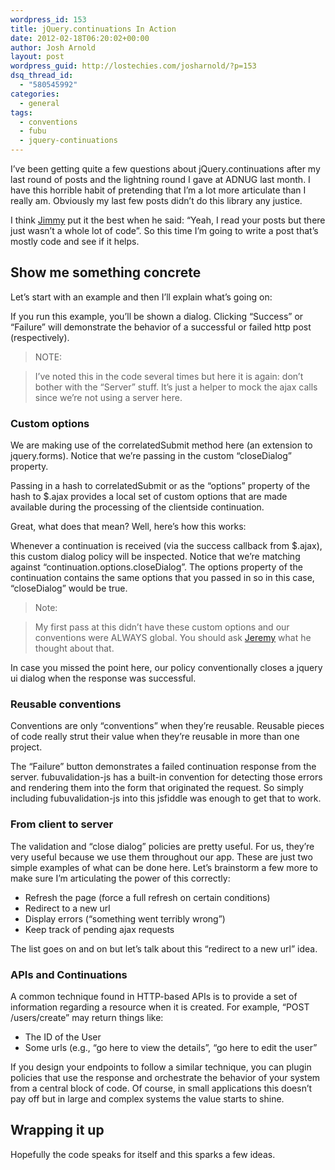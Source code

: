 ```yaml
---
wordpress_id: 153
title: jQuery.continuations In Action
date: 2012-02-18T06:20:02+00:00
author: Josh Arnold
layout: post
wordpress_guid: http://lostechies.com/josharnold/?p=153
dsq_thread_id:
  - "580545992"
categories:
  - general
tags:
  - conventions
  - fubu
  - jquery-continuations
---
```

I’ve been getting quite a few questions about jQuery.continuations after my last round of posts and the lightning round I gave at ADNUG last month. I have this horrible habit of pretending that I’m a lot more articulate than I really am. Obviously my last few posts didn’t do this library any justice.

I think [Jimmy](https://lostechies.com/jimmybogard/) put it the best when he said: “Yeah, I read your posts but there just wasn’t a whole lot of code”. So this time I’m going to write a post that’s mostly code and see if it helps.

## Show me something concrete

Let’s start with an example and then I’ll explain what’s going on:



If you run this example, you’ll be shown a dialog. Clicking “Success” or “Failure” will demonstrate the behavior of a successful or failed http post (respectively).

> NOTE:
  
> I’ve noted this in the code several times but here it is again: don’t bother with the “Server” stuff. It’s just a helper to mock the ajax calls since we’re not using a server here.

### Custom options

We are making use of the correlatedSubmit method here (an extension to jquery.forms). Notice that we’re passing in the custom “closeDialog” property.

Passing in a hash to correlatedSubmit or as the “options” property of the hash to $.ajax provides a local set of custom options that are made available during the processing of the clientside continuation.

Great, what does that mean? Well, here’s how this works:



Whenever a continuation is received (via the success callback from $.ajax), this custom dialog policy will be inspected. Notice that we’re matching against “continuation.options.closeDialog”. The options property of the continuation contains the same options that you passed in so in this case, “closeDialog” would be true.

> Note:
  
> My first pass at this didn’t have these custom options and our conventions were ALWAYS global. You should ask [Jeremy](https://twitter.com/#!/jeremydmiller) what he thought about that.

In case you missed the point here, our policy conventionally closes a jquery ui dialog when the response was successful.

### Reusable conventions

Conventions are only “conventions” when they’re reusable. Reusable pieces of code really strut their value when they’re reusable in more than one project.

The “Failure” button demonstrates a failed continuation response from the server. fubuvalidation-js has a built-in convention for detecting those errors and rendering them into the form that originated the request. So simply including fubuvalidation-js into this jsfiddle was enough to get that to work.

### From client to server

The validation and “close dialog” policies are pretty useful. For us, they’re very useful because we use them throughout our app. These are just two simple examples of what can be done here. Let’s brainstorm a few more to make sure I’m articulating the power of this correctly:

  * Refresh the page (force a full refresh on certain conditions)
  * Redirect to a new url
  * Display errors (“something went terribly wrong”)
  * Keep track of pending ajax requests

The list goes on and on but let’s talk about this “redirect to a new url” idea.

### APIs and Continuations

A common technique found in HTTP-based APIs is to provide a set of information regarding a resource when it is created. For example, “POST /users/create” may return things like:

  * The ID of the User
  * Some urls (e.g., “go here to view the details”, “go here to edit the user”

If you design your endpoints to follow a similar technique, you can plugin policies that use the response and orchestrate the behavior of your system from a central block of code. Of course, in small applications this doesn’t pay off but in large and complex systems the value starts to shine.

## Wrapping it up

Hopefully the code speaks for itself and this sparks a few ideas.